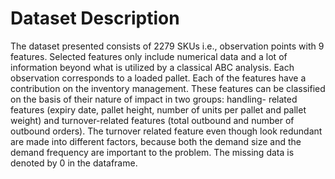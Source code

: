 # Dataset Description

The dataset presented consists of 2279 SKUs i.e., observation points with 9 features.
Selected features only include numerical data and a lot of information beyond what is utilized
by a classical ABC analysis. Each observation corresponds to a loaded pallet. Each of the features have a contribution on the inventory management. These
features can be classified on the basis of their nature of impact in two groups: handling-
related features (expiry date, pallet height, number of units per pallet and pallet weight) and
turnover-related features (total outbound and number of outbound orders). The turnover
related feature even though look redundant are made into different factors, because both the
demand size and the demand frequency are important to the problem. The missing data is denoted by 0 in the dataframe.
